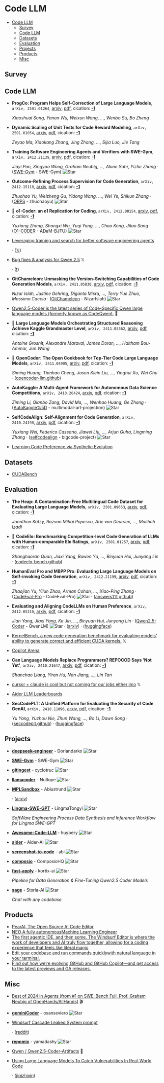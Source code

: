 # Code LLM

- [Code LLM](#code-llm) 
  - [Survey](#survey)
  - [Code LLM](#code-llm-1)
  - [Datasets](#datasets)
  - [Evaluation](#evaluation)
  - [Projects](#projects)
  - [Products](#products)
  - [Misc](#misc)


## Survey


## Code LLM

- **ProgCo: Program Helps Self-Correction of Large Language Models**, `arXiv, 2501.01264`, [arxiv](http://arxiv.org/abs/2501.01264v1), [pdf](http://arxiv.org/pdf/2501.01264v1.pdf), cication: [**-1**](None) 

	 *Xiaoshuai Song, Yanan Wu, Weixun Wang, ..., Wenbo Su, Bo Zheng*
- **Dynamic Scaling of Unit Tests for Code Reward Modeling**, `arXiv, 2501.01054`, [arxiv](http://arxiv.org/abs/2501.01054v1), [pdf](http://arxiv.org/pdf/2501.01054v1.pdf), cication: [**-1**](None) 

	 *Zeyao Ma, Xiaokang Zhang, Jing Zhang, ..., Sijia Luo, Jie Tang*
- **Training Software Engineering Agents and Verifiers with SWE-Gym**, `arXiv, 2412.21139`, [arxiv](http://arxiv.org/abs/2412.21139v1), [pdf](http://arxiv.org/pdf/2412.21139v1.pdf), cication: [**-1**](None) 

	 *Jiayi Pan, Xingyao Wang, Graham Neubig, ..., Alane Suhr, Yizhe Zhang* · ([SWE-Gym](https://github.com/SWE-Gym/SWE-Gym) - SWE-Gym) ![Star](https://img.shields.io/github/stars/SWE-Gym/SWE-Gym.svg?style=social&label=Star)
- **Outcome-Refining Process Supervision for Code Generation**, `arXiv, 2412.15118`, [arxiv](http://arxiv.org/abs/2412.15118v1), [pdf](http://arxiv.org/pdf/2412.15118v1.pdf), cication: [**-1**](None) 

	 *Zhuohao Yu, Weizheng Gu, Yidong Wang, ..., Wei Ye, Shikun Zhang* · ([ORPS](https://github.com/zhuohaoyu/ORPS) - zhuohaoyu) ![Star](https://img.shields.io/github/stars/zhuohaoyu/ORPS.svg?style=social&label=Star)
- 🌟 **o1-Coder: an o1 Replication for Coding**, `arXiv, 2412.00154`, [arxiv](http://arxiv.org/abs/2412.00154v1), [pdf](http://arxiv.org/pdf/2412.00154v1.pdf), cication: [**-1**](None) 

	 *Yuxiang Zhang, Shangxi Wu, Yuqi Yang, ..., Chao Kong, Jitao Sang* · ([O1-CODER](https://github.com/ADaM-BJTU/O1-CODER) - ADaM-BJTU) ![Star](https://img.shields.io/github/stars/ADaM-BJTU/O1-CODER.svg?style=social&label=Star)
- [Leveraging training and search for better software engineering agents](https://nebius.com/blog/posts/training-and-search-for-software-engineering-agents) 

	 · ([𝕏](https://x.com/hr0nix/status/1857416444830425515))
- [Bug fixes & analysis for Qwen 2.5](https://x.com/danielhanchen/status/1856442699689414970)  𝕏 

	 · ([t](https://t.co/NcPZiB0Wj9))
- **GitChameleon: Unmasking the Version-Switching Capabilities of Code 
  Generation Models**, `arXiv, 2411.05830`, [arxiv](http://arxiv.org/abs/2411.05830v1), [pdf](http://arxiv.org/pdf/2411.05830v1.pdf), cication: [**-1**](None) 

	 *Nizar Islah, Justine Gehring, Diganta Misra, ..., Terry Yue Zhuo, Massimo Caccia* · ([GitChameleon](https://github.com/NizarIslah/GitChameleon) - NizarIslah) ![Star](https://img.shields.io/github/stars/NizarIslah/GitChameleon.svg?style=social&label=Star)
- [Qwen2.5-Coder is the latest series of Code-Specific Qwen large language models (formerly known as CodeQwen).](https://huggingface.co/Qwen/Qwen2.5-Coder-32B-Instruct)  🤗 
- 🌟 **Large Language Models Orchestrating Structured Reasoning Achieve Kaggle 
  Grandmaster Level**, `arXiv, 2411.03562`, [arxiv](http://arxiv.org/abs/2411.03562v1), [pdf](http://arxiv.org/pdf/2411.03562v1.pdf), cication: [**-1**](None) 

	 *Antoine Grosnit, Alexandre Maraval, James Doran, ..., Haitham Bou-Ammar, Jun Wang*
- 🌟 **OpenCoder: The Open Cookbook for Top-Tier Code Large Language Models**, `arXiv, 2411.04905`, [arxiv](http://arxiv.org/abs/2411.04905v1), [pdf](http://arxiv.org/pdf/2411.04905v1.pdf), cication: [**-1**](None) 

	 *Siming Huang, Tianhao Cheng, Jason Klein Liu, ..., Yinghui Xu, Wei Chu* · ([opencoder-llm.github](https://opencoder-llm.github.io))
- **AutoKaggle: A Multi-Agent Framework for Autonomous Data Science 
  Competitions**, `arXiv, 2410.20424`, [arxiv](http://arxiv.org/abs/2410.20424v2), [pdf](http://arxiv.org/pdf/2410.20424v2.pdf), cication: [**-1**](None)

	 *Ziming Li, Qianbo Zang, David Ma, ..., Wenhao Huang, Ge Zhang* · ([AutoKaggle%5D](https://github.com/multimodal-art-projection/AutoKaggle%5D) - multimodal-art-projection) ![Star](https://img.shields.io/github/stars/multimodal-art-projection/AutoKaggle%5D.svg?style=social&label=Star)
- **SelfCodeAlign: Self-Alignment for Code Generation**, `arXiv, 2410.24198`, [arxiv](http://arxiv.org/abs/2410.24198v2), [pdf](http://arxiv.org/pdf/2410.24198v2.pdf), cication: [**-1**](None) 

	 *Yuxiang Wei, Federico Cassano, Jiawei Liu, ..., Arjun Guha, Lingming Zhang* · ([selfcodealign](https://github.com/bigcode-project/selfcodealign?tab=readme-ov-file) - bigcode-project) ![Star](https://img.shields.io/github/stars/bigcode-project/selfcodealign.svg?style=social&label=Star)
- [Learning Code Preference via Synthetic Evolution](https://llm-code-preference.github.io/) 

## Datasets

- [CUDABench](https://docs.google.com/document/d/1ZNvShNH44zuy3LwbRdMigGsuCzO4i5Yl2fgAaSDynTg/edit?tab=t.0) 

## Evaluation

- **The Heap: A Contamination-Free Multilingual Code Dataset for Evaluating
  Large Language Models**, `arXiv, 2501.09653`, [arxiv](http://arxiv.org/abs/2501.09653v1), [pdf](http://arxiv.org/pdf/2501.09653v1.pdf), cication: [**-1**](None) 

	 *Jonathan Katzy, Razvan Mihai Popescu, Arie van Deursen, ..., Maliheh Izadi*
- 🌟 **CodeElo: Benchmarking Competition-level Code Generation of LLMs with 
  Human-comparable Elo Ratings**, `arXiv, 2501.01257`, [arxiv](http://arxiv.org/abs/2501.01257v2), [pdf](http://arxiv.org/pdf/2501.01257v2.pdf), cication: [**-1**](None) 

	 *Shanghaoran Quan, Jiaxi Yang, Bowen Yu, ..., Binyuan Hui, Junyang Lin* · ([codeelo-bench.github](https://codeelo-bench.github.io/))
- **HumanEval Pro and MBPP Pro: Evaluating Large Language Models on 
  Self-invoking Code Generation**, `arXiv, 2412.21199`, [arxiv](http://arxiv.org/abs/2412.21199v2), [pdf](http://arxiv.org/pdf/2412.21199v2.pdf), cication: [**-1**](None) 

	 *Zhaojian Yu, Yilun Zhao, Arman Cohan, ..., Xiao-Ping Zhang* · ([CodeEval-Pro](https://github.com/CodeEval-Pro/CodeEval-Pro) - CodeEval-Pro) ![Star](https://img.shields.io/github/stars/CodeEval-Pro/CodeEval-Pro.svg?style=social&label=Star) · ([answers111.github](https://answers111.github.io/evalpro.github.io/))
- **Evaluating and Aligning CodeLLMs on Human Preference**, `arXiv, 2412.05210`, [arxiv](http://arxiv.org/abs/2412.05210v1), [pdf](http://arxiv.org/pdf/2412.05210v1.pdf), cication: [**-1**](None) 

	 *Jian Yang, Jiaxi Yang, Ke Jin, ..., Binyuan Hui, Junyang Lin* · ([Qwen2.5-Coder](https://github.com/QwenLM/Qwen2.5-Coder/tree/main/qwencoder-eval/instruct/CodeArena) - QwenLM) ![Star](https://img.shields.io/github/stars/QwenLM/Qwen2.5-Coder.svg?style=social&label=Star) · ([arxiv](https://arxiv.org/abs/2412.05210)) · ([huggingface](https://huggingface.co/datasets/CSJianYang/CodeArena))
- [KernelBench, a new code generation benchmark for evaluating models' ability to generate correct and efficient CUDA kernels.](https://x.com/Azaliamirh/status/1864026403597103495)  𝕏 
- [Copilot Arena](https://lmarena.github.io/blog/2024/copilot-arena/) 
- **Can Language Models Replace Programmers? REPOCOD Says 'Not Yet'**, `arXiv, 2410.21647`, [arxiv](http://arxiv.org/abs/2410.21647v2), [pdf](http://arxiv.org/pdf/2410.21647v2.pdf), cication: [**-1**](None) 

	 *Shanchao Liang, Yiran Hu, Nan Jiang, ..., Lin Tan*
- [cursor + claude is cool but not coming for our jobs either imo](https://x.com/abidlabs/status/1852215315071119869)  𝕏 
- [Aider LLM Leaderboards](https://aider.chat/docs/leaderboards/) 
- **SecCodePLT: A Unified Platform for Evaluating the Security of Code GenAI**, `arXiv, 2410.11096`, [arxiv](http://arxiv.org/abs/2410.11096v1), [pdf](http://arxiv.org/pdf/2410.11096v1.pdf), cication: [**-1**](None) 

	 *Yu Yang, Yuzhou Nie, Zhun Wang, ..., Bo Li, Dawn Song* · ([seccodeplt.github](https://seccodeplt.github.io/)) · ([huggingface](https://huggingface.co/datasets/Virtue-AI-HUB/SecCodePLT))

## Projects

- [**deepseek-engineer**](https://github.com/Doriandarko/deepseek-engineer) - Doriandarko ![Star](https://img.shields.io/github/stars/Doriandarko/deepseek-engineer.svg?style=social&label=Star) 
- [**SWE-Gym**](https://github.com/SWE-Gym/SWE-Gym) - SWE-Gym ![Star](https://img.shields.io/github/stars/SWE-Gym/SWE-Gym.svg?style=social&label=Star) 
- [**gitingest**](https://github.com/cyclotruc/gitingest) - cyclotruc ![Star](https://img.shields.io/github/stars/cyclotruc/gitingest.svg?style=social&label=Star) 
- [**llamacoder**](https://github.com/Nutlope/llamacoder) - Nutlope ![Star](https://img.shields.io/github/stars/Nutlope/llamacoder.svg?style=social&label=Star) 
- [**MPLSandbox**](https://github.com/Ablustrund/MPLSandbox) - Ablustrund ![Star](https://img.shields.io/github/stars/Ablustrund/MPLSandbox.svg?style=social&label=Star) 

	 · ([arxiv](https://arxiv.org/abs/2410.23074))
- [**Lingma-SWE-GPT**](https://github.com/LingmaTongyi/Lingma-SWE-GPT) - LingmaTongyi ![Star](https://img.shields.io/github/stars/LingmaTongyi/Lingma-SWE-GPT.svg?style=social&label=Star) 

	 *SoftWare Engineering Process Data Synthesis and Inference Workflow for Lingma SWE-GPT*
- [**Awesome-Code-LLM**](https://github.com/huybery/Awesome-Code-LLM) - huybery ![Star](https://img.shields.io/github/stars/huybery/Awesome-Code-LLM.svg?style=social&label=Star) 
- [**aider**](https://github.com/Aider-AI/aider) - Aider-AI ![Star](https://img.shields.io/github/stars/Aider-AI/aider.svg?style=social&label=Star) 
- [**screenshot-to-code**](https://github.com/abi/screenshot-to-code) - abi ![Star](https://img.shields.io/github/stars/abi/screenshot-to-code.svg?style=social&label=Star) 
- [**composio**](https://github.com/ComposioHQ/composio) - ComposioHQ ![Star](https://img.shields.io/github/stars/ComposioHQ/composio.svg?style=social&label=Star) 
- [**fast-apply**](https://github.com/kortix-ai/fast-apply) - kortix-ai ![Star](https://img.shields.io/github/stars/kortix-ai/fast-apply.svg?style=social&label=Star) 

	 *Pipeline for Data Generation & Fine-Tuning Qwen2.5 Coder Models*
- [**sage**](https://github.com/Storia-AI/sage) - Storia-AI ![Star](https://img.shields.io/github/stars/Storia-AI/sage.svg?style=social&label=Star) 

	 *Chat with any codebase*

## Products

- [PearAI: The Open Source AI Code Editor](https://trypear.ai/) 
- [NEO A fully autonomousMachine Learning Engineer](https://heyneo.so/blog) 
- [The first agentic IDE, and then some. The Windsurf Editor is where the work of developers and AI truly flow together, allowing for a coding experience that feels like literal magic](https://codeium.com/) 
- [Edit your codebase and run commands quicklywith natural language in your terminal.](https://www.codebuff.com/) 
- [Find out how we’re evolving GitHub and GitHub Copilot—and get access to the latest previews and GA releases.](https://github.blog/news-insights/product-news/universe-2024-previews-releases/) 

## Misc

- [Best of 2024 in Agents (from #1 on SWE-Bench Full, Prof. Graham Neubig of OpenHands/AllHands)](https://www.youtube.com/watch?v=B6PKVZq2qqo&list=PLWEAb1SXhjlfG63F03R52DZXpHzVB1_5j&index=7)  :clapper: 
- [**geminiCoder**](https://github.com/osanseviero/geminiCoder) - osanseviero ![Star](https://img.shields.io/github/stars/osanseviero/geminiCoder.svg?style=social&label=Star) 
- [Windsurf Cascade Leaked System prompt](https://buttondown.com/ainews/archive/ainews-meta-llama-33-405bnova-pro-performance-at/) 

	 · ([reddit](https://www.reddit.com/r/LocalLLaMA/comments/1h7sjyt/windsurf_cascade_leaked_system_prompt/))
- [**repomix**](https://github.com/yamadashy/repomix) - yamadashy ![Star](https://img.shields.io/github/stars/yamadashy/repomix.svg?style=social&label=Star) 
- [Qwen / Qwen2.5-Coder-Artifacts](https://huggingface.co/spaces/Qwen/Qwen2.5-Coder-Artifacts/tree/main)  🤗 
- [Using Large Language Models To Catch Vulnerabilities In Real-World Code](https://googleprojectzero.blogspot.com/2024/10/from-naptime-to-big-sleep.html) 

	 · ([jiqizhixin](https://www.jiqizhixin.com/articles/2024-11-02-4))